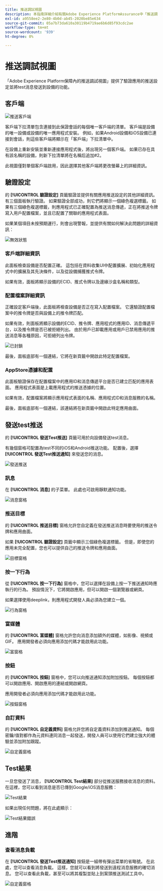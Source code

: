 ```yaml
---
title: 推送調試視圖
description: 本指南詳細介紹有關Adobe Experience PlatformAssurance中「推送調試」視圖的資訊。
exl-id: a9558ee2-2e80-4b0d-ab45-2020be85e634
source-git-commit: 05a7b73da610a30119b4719ae6b6d85f93cdc2ae
workflow-type: tm+mt
source-wordcount: '939'
ht-degree: 0%

---
```


# 推送調試視圖

「Adobe Experience Platform保障內的推送調試視圖」提供了驗證應用的推送設定並將test消息發送到設備的功能。

## 客戶端

![推送客戶端](./images/push-debug-view/clients.png)

客戶端下拉清單包含連接到此保證會話的每個唯一客戶端的清單。 客戶端是設備的唯一設備或設備的唯一應用程式安裝。 例如，如果Android設備和iOS設備已連接到會話，則這些客戶端將顯示在「客戶端」下拉清單中。

在設備上重新安裝並重新連接應用程式後，將出現另一個客戶端。 如果已存在具有該名稱的設備，則新下拉清單將在名稱后追加#2。

此視圖僅對單個客戶端啟用，因此選擇其他客戶端將更改螢幕上的詳細資訊。

## 驗證設定

的 **[!UICONTROL 驗證設定]** 頁籤驗證並提供有關應用推送設定的其他詳細資訊。 有三個面板執行驗證。 如果驗證全部成功，則它們將顯示一個綠色複選標籤。 如果有三個綠色複選標籤，則應用程式已正確配置為推送消息傳遞，正在將推送令牌寫入用戶配置檔案，並且已配置了關聯的應用程式表面。

如果某個項目未按預期運行，則會出現警報，並提供有關如何解決此問題的詳細資訊：

![無效狀態](./images/push-debug-view/invalid-state.png)

### 客戶端詳細資訊

此面板檢查設備是否配置正確。 這包括在資料收集UI中配置擴展、初始化應用程式中的擴展及其先決條件，以及從設備捕獲推式令牌。

如果有效，面板將顯示設備的ECID、推式令牌以及邊緣沙盒名稱和類型。

### 配置檔案詳細資訊

正確設定客戶端後，此面板將檢查設備是否正在寫入配置檔案。 它還驗證配置檔案中的推令牌是否與設備上的推令牌匹配。

如果有效，則面板將顯示設備的ECID、推令牌、應用程式的應用ID、消息傳遞平台，以及推令牌是否已被拒絕列出。 由於用戶已卸載應用或用戶已禁用應用的推送消息等各種原因，可拒絕列出令牌。

![已封鎖](./images/push-debug-view/deny-list-blocked.png)

最後，面板底部有一個連結，它將在新頁籤中開啟此特定配置檔案。

### AppStore憑據和配置

此面板驗證保存在配置檔案中的應用ID和消息傳遞平台是否已建立匹配的應用表面。 應用程式表面是上載應用程式的推送憑據的位置。

如果有效，配置檔案將顯示應用程式表面的名稱、應用程式ID和消息服務的名稱。

最後，面板底部有一個連結，該連結將在新頁籤中開啟此特定應用曲面。

## 發送test推送

的 **[!UICONTROL 發送Test推送]** 頁籤可用於向設備發送test消息。

有幾個窗格可配置為test不同的iOS和Android推送功能。 配置後，選擇 **[!UICONTROL 發送Test推送通知]** 來發送您的消息。

![發送推送](./images/push-debug-view/send.png)

### 訊息

在 **[!UICONTROL 消息]** 的子菜單。 此處也可啟用靜默通知功能。

![消息窗格](./images/push-debug-view/message-pane.png)

### 推送目標

的 **[!UICONTROL 推送目標]** 窗格允許您自定義在發送推送消息時要使用的推送令牌和應用曲面。

如果 **[!UICONTROL 驗證設定]** 頁籤中顯示三個綠色複選標籤。 但是，即使您的應用未完全配置，您也可以提供自己的推送令牌和應用曲面。

![目標窗格](./images/push-debug-view/target-pane.png)

### 按一下行為

從 **[!UICONTROL 按一下行為]** 窗格中，您可以選擇在設備上按一下推送通知時應執行的行為。 預設情況下，它將開啟應用，但可以開啟一個瀏覽器或網頁。

如果選擇使用deeplink，則應用程式開發人員必須為您建立一個。

![行為窗格](./images/push-debug-view/click-behavior.png)

### 富媒體

的 **[!UICONTROL 富媒體]** 窗格允許您向消息添加額外的媒體，如影像、視頻或GIF。 應用開發者必須向應用添加代碼才能啟用此功能。

![富窗格](./images/push-debug-view/rich-pane.png)

### 按鈕

的 **[!UICONTROL 按鈕]** 窗格中，您可以向推送通知添加附加按鈕。 每個按鈕都可以開啟應用、開啟應用的連結或開啟網頁。

應用開發者必須向應用添加代碼才能啟用此功能。

![按鈕窗格](./images/push-debug-view/buttons-pane.png)

### 自訂資料

的 **[!UICONTROL 自定義資料]** 窗格允許您將自定義資料添加到推送通知。 每個密鑰/值對都作為元資料連同消息一起發送，開發人員可以使用它們建立強大的體驗並添加附加跟蹤。

![自定義窗格](./images/push-debug-view/custom-pane.png)

## Test結果

一旦您發送了消息， **[!UICONTROL Test結果]** 部分從推送服務接收消息的資料。 在這裡，您可以看到消息是否已傳到Google/iOS消息服務：

![Test結果](./images/push-debug-view/test-results.png)

如果出現任何問題，將在此處顯示：

![Test結果錯誤](./images/push-debug-view/test-error.png)

## 進階

### 查看消息負載

在 **[!UICONTROL 發送Test推送通知]** 按鈕是一組帶有彈出菜單的省略號。 在此處，您可以查看消息負載。 這樣，您就可以看到將發送到遠程消息服務的確切消息。 您可以查看此負載，甚至可以將其複製並貼上到案頭推送測試工具中。

![自定義窗格](./images/push-debug-view/message-payload.png)
